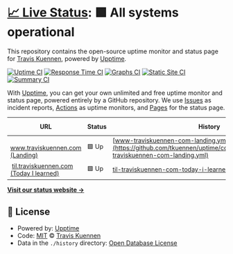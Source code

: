 # [📈 Live Status](https://uptime.traviskuennen.com): <!--live status--> **🟩 All systems operational**

This repository contains the open-source uptime monitor and status page for [Travis Kuennen](https://www.traviskuennen.com), powered by [Upptime](https://github.com/upptime/upptime).

[![Uptime CI](https://github.com/tkuennen/upptime/workflows/Uptime%20CI/badge.svg)](https://github.com/tkuennen/upptime/actions?query=workflow%3A%22Uptime+CI%22)
[![Response Time CI](https://github.com/tkuennen/upptime/workflows/Response%20Time%20CI/badge.svg)](https://github.com/tkuennen/upptime/actions?query=workflow%3A%22Response+Time+CI%22)
[![Graphs CI](https://github.com/tkuennen/upptime/workflows/Graphs%20CI/badge.svg)](https://github.com/tkuennen/upptime/actions?query=workflow%3A%22Graphs+CI%22)
[![Static Site CI](https://github.com/tkuennen/upptime/workflows/Static%20Site%20CI/badge.svg)](https://github.com/tkuennen/upptime/actions?query=workflow%3A%22Static+Site+CI%22)
[![Summary CI](https://github.com/tkuennen/upptime/workflows/Summary%20CI/badge.svg)](https://github.com/tkuennen/upptime/actions?query=workflow%3A%22Summary+CI%22)

With [Upptime](https://upptime.js.org), you can get your own unlimited and free uptime monitor and status page, powered entirely by a GitHub repository. We use [Issues](https://github.com/tkuennen/upptime/issues) as incident reports, [Actions](https://github.com/tkuennen/upptime/actions) as uptime monitors, and [Pages](https://uptime.traviskuennen.com) for the status page.

<!--start: status pages-->
<!-- This summary is generated by Upptime (https://github.com/upptime/upptime) -->
<!-- Do not edit this manually, your changes will be overwritten -->
<!-- prettier-ignore -->
| URL | Status | History | Response Time | Uptime |
| --- | ------ | ------- | ------------- | ------ |
| <img alt="" src="https://icons.duckduckgo.com/ip3/www.traviskuennen.com.ico" height="13"> [www.traviskuennen.com (Landing)](https://www.traviskuennen.com) | 🟩 Up | [www-traviskuennen-com-landing.yml](https://github.com/tkuennen/uptime/commits/HEAD/history/www-traviskuennen-com-landing.yml) | <details><summary><img alt="Response time graph" src="./graphs/www-traviskuennen-com-landing/response-time-week.png" height="20"> 257ms</summary><br><a href="https://uptime.traviskuennen.com/history/www-traviskuennen-com-landing"><img alt="Response time 407" src="https://img.shields.io/endpoint?url=https%3A%2F%2Fraw.githubusercontent.com%2Ftkuennen%2Fuptime%2FHEAD%2Fapi%2Fwww-traviskuennen-com-landing%2Fresponse-time.json"></a><br><a href="https://uptime.traviskuennen.com/history/www-traviskuennen-com-landing"><img alt="24-hour response time 186" src="https://img.shields.io/endpoint?url=https%3A%2F%2Fraw.githubusercontent.com%2Ftkuennen%2Fuptime%2FHEAD%2Fapi%2Fwww-traviskuennen-com-landing%2Fresponse-time-day.json"></a><br><a href="https://uptime.traviskuennen.com/history/www-traviskuennen-com-landing"><img alt="7-day response time 257" src="https://img.shields.io/endpoint?url=https%3A%2F%2Fraw.githubusercontent.com%2Ftkuennen%2Fuptime%2FHEAD%2Fapi%2Fwww-traviskuennen-com-landing%2Fresponse-time-week.json"></a><br><a href="https://uptime.traviskuennen.com/history/www-traviskuennen-com-landing"><img alt="30-day response time 196" src="https://img.shields.io/endpoint?url=https%3A%2F%2Fraw.githubusercontent.com%2Ftkuennen%2Fuptime%2FHEAD%2Fapi%2Fwww-traviskuennen-com-landing%2Fresponse-time-month.json"></a><br><a href="https://uptime.traviskuennen.com/history/www-traviskuennen-com-landing"><img alt="1-year response time 407" src="https://img.shields.io/endpoint?url=https%3A%2F%2Fraw.githubusercontent.com%2Ftkuennen%2Fuptime%2FHEAD%2Fapi%2Fwww-traviskuennen-com-landing%2Fresponse-time-year.json"></a></details> | <details><summary><a href="https://uptime.traviskuennen.com/history/www-traviskuennen-com-landing">100.00%</a></summary><a href="https://uptime.traviskuennen.com/history/www-traviskuennen-com-landing"><img alt="All-time uptime 100.00%" src="https://img.shields.io/endpoint?url=https%3A%2F%2Fraw.githubusercontent.com%2Ftkuennen%2Fuptime%2FHEAD%2Fapi%2Fwww-traviskuennen-com-landing%2Fuptime.json"></a><br><a href="https://uptime.traviskuennen.com/history/www-traviskuennen-com-landing"><img alt="24-hour uptime 100.00%" src="https://img.shields.io/endpoint?url=https%3A%2F%2Fraw.githubusercontent.com%2Ftkuennen%2Fuptime%2FHEAD%2Fapi%2Fwww-traviskuennen-com-landing%2Fuptime-day.json"></a><br><a href="https://uptime.traviskuennen.com/history/www-traviskuennen-com-landing"><img alt="7-day uptime 100.00%" src="https://img.shields.io/endpoint?url=https%3A%2F%2Fraw.githubusercontent.com%2Ftkuennen%2Fuptime%2FHEAD%2Fapi%2Fwww-traviskuennen-com-landing%2Fuptime-week.json"></a><br><a href="https://uptime.traviskuennen.com/history/www-traviskuennen-com-landing"><img alt="30-day uptime 100.00%" src="https://img.shields.io/endpoint?url=https%3A%2F%2Fraw.githubusercontent.com%2Ftkuennen%2Fuptime%2FHEAD%2Fapi%2Fwww-traviskuennen-com-landing%2Fuptime-month.json"></a><br><a href="https://uptime.traviskuennen.com/history/www-traviskuennen-com-landing"><img alt="1-year uptime 100.00%" src="https://img.shields.io/endpoint?url=https%3A%2F%2Fraw.githubusercontent.com%2Ftkuennen%2Fuptime%2FHEAD%2Fapi%2Fwww-traviskuennen-com-landing%2Fuptime-year.json"></a></details>
| <img alt="" src="https://icons.duckduckgo.com/ip3/til.traviskuennen.com.ico" height="13"> [til.traviskuennen.com (Today I learned)](https://til.traviskuennen.com) | 🟩 Up | [til-traviskuennen-com-today-i-learned.yml](https://github.com/tkuennen/uptime/commits/HEAD/history/til-traviskuennen-com-today-i-learned.yml) | <details><summary><img alt="Response time graph" src="./graphs/til-traviskuennen-com-today-i-learned/response-time-week.png" height="20"> 204ms</summary><br><a href="https://uptime.traviskuennen.com/history/til-traviskuennen-com-today-i-learned"><img alt="Response time 171" src="https://img.shields.io/endpoint?url=https%3A%2F%2Fraw.githubusercontent.com%2Ftkuennen%2Fuptime%2FHEAD%2Fapi%2Ftil-traviskuennen-com-today-i-learned%2Fresponse-time.json"></a><br><a href="https://uptime.traviskuennen.com/history/til-traviskuennen-com-today-i-learned"><img alt="24-hour response time 205" src="https://img.shields.io/endpoint?url=https%3A%2F%2Fraw.githubusercontent.com%2Ftkuennen%2Fuptime%2FHEAD%2Fapi%2Ftil-traviskuennen-com-today-i-learned%2Fresponse-time-day.json"></a><br><a href="https://uptime.traviskuennen.com/history/til-traviskuennen-com-today-i-learned"><img alt="7-day response time 204" src="https://img.shields.io/endpoint?url=https%3A%2F%2Fraw.githubusercontent.com%2Ftkuennen%2Fuptime%2FHEAD%2Fapi%2Ftil-traviskuennen-com-today-i-learned%2Fresponse-time-week.json"></a><br><a href="https://uptime.traviskuennen.com/history/til-traviskuennen-com-today-i-learned"><img alt="30-day response time 181" src="https://img.shields.io/endpoint?url=https%3A%2F%2Fraw.githubusercontent.com%2Ftkuennen%2Fuptime%2FHEAD%2Fapi%2Ftil-traviskuennen-com-today-i-learned%2Fresponse-time-month.json"></a><br><a href="https://uptime.traviskuennen.com/history/til-traviskuennen-com-today-i-learned"><img alt="1-year response time 171" src="https://img.shields.io/endpoint?url=https%3A%2F%2Fraw.githubusercontent.com%2Ftkuennen%2Fuptime%2FHEAD%2Fapi%2Ftil-traviskuennen-com-today-i-learned%2Fresponse-time-year.json"></a></details> | <details><summary><a href="https://uptime.traviskuennen.com/history/til-traviskuennen-com-today-i-learned">100.00%</a></summary><a href="https://uptime.traviskuennen.com/history/til-traviskuennen-com-today-i-learned"><img alt="All-time uptime 100.00%" src="https://img.shields.io/endpoint?url=https%3A%2F%2Fraw.githubusercontent.com%2Ftkuennen%2Fuptime%2FHEAD%2Fapi%2Ftil-traviskuennen-com-today-i-learned%2Fuptime.json"></a><br><a href="https://uptime.traviskuennen.com/history/til-traviskuennen-com-today-i-learned"><img alt="24-hour uptime 100.00%" src="https://img.shields.io/endpoint?url=https%3A%2F%2Fraw.githubusercontent.com%2Ftkuennen%2Fuptime%2FHEAD%2Fapi%2Ftil-traviskuennen-com-today-i-learned%2Fuptime-day.json"></a><br><a href="https://uptime.traviskuennen.com/history/til-traviskuennen-com-today-i-learned"><img alt="7-day uptime 100.00%" src="https://img.shields.io/endpoint?url=https%3A%2F%2Fraw.githubusercontent.com%2Ftkuennen%2Fuptime%2FHEAD%2Fapi%2Ftil-traviskuennen-com-today-i-learned%2Fuptime-week.json"></a><br><a href="https://uptime.traviskuennen.com/history/til-traviskuennen-com-today-i-learned"><img alt="30-day uptime 100.00%" src="https://img.shields.io/endpoint?url=https%3A%2F%2Fraw.githubusercontent.com%2Ftkuennen%2Fuptime%2FHEAD%2Fapi%2Ftil-traviskuennen-com-today-i-learned%2Fuptime-month.json"></a><br><a href="https://uptime.traviskuennen.com/history/til-traviskuennen-com-today-i-learned"><img alt="1-year uptime 100.00%" src="https://img.shields.io/endpoint?url=https%3A%2F%2Fraw.githubusercontent.com%2Ftkuennen%2Fuptime%2FHEAD%2Fapi%2Ftil-traviskuennen-com-today-i-learned%2Fuptime-year.json"></a></details>

<!--end: status pages-->

[**Visit our status website →**](https://uptime.traviskuennen.com)

## 📄 License

- Powered by: [Upptime](https://github.com/upptime/upptime)
- Code: [MIT](./LICENSE) © [Travis Kuennen](https://www.traviskuennen.com)
- Data in the `./history` directory: [Open Database License](https://opendatacommons.org/licenses/odbl/1-0/)
